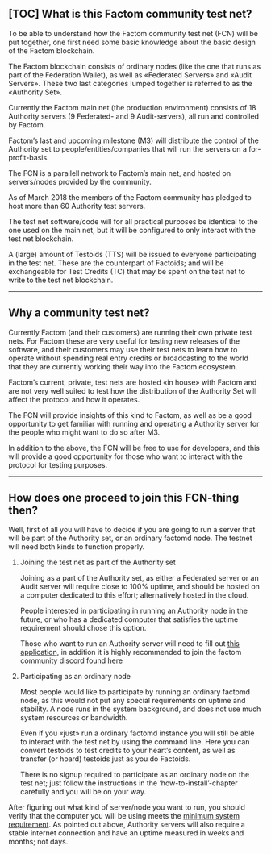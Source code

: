 [TOC]
What is this Factom community test net?
---------------------------------------

To be able to understand how the Factom community test net (FCN) will be put together, one first need some basic knowledge about the basic design of the Factom blockchain.

The Factom blockchain consists of ordinary nodes (like the one that runs as part of the Federation Wallet), as well as «Federated Servers» and «Audit Servers». These two last categories lumped together is referred to as the «Authority Set».

Currently the Factom main net (the production environment) consists of 18 Authority servers (9 Federated- and 9 Audit-servers), all run and controlled by Factom.

Factom’s last and upcoming milestone (M3) will distribute the control of the Authority set to people/entities/companies that will run the servers on a for-profit-basis.

The FCN is a parallell network to Factom’s main net, and hosted on servers/nodes provided by the community.

As of March 2018 the members of the Factom community has pledged to host more than 60 Authority test servers.

The test net software/code will for all practical purposes be identical to the one used on the main net, but it will be configured to only interact with the test net blockchain.

A (large) amount of Testoids (TTS) will be issued to everyone participating in the test net. These are the counterpart of Factoids; and will be exchangeable for Test Credits (TC) that may be spent on the test net to write to the test net blockchain.

----
Why a community test net?
-------------------------

Currently Factom (and their customers) are running their own private test nets. For
Factom these are very useful for testing new releases of the software, and their
customers may use their test nets to learn how to operate without spending real entry
credits or broadcasting to the world that they are currently working their way into the
Factom ecosystem.

Factom’s current, private, test nets are hosted «in house» with Factom and are not
very well suited to test how the distribution of the Authority Set will affect the protocol
and how it operates.

The FCN will provide insights of this kind to Factom, as well as be a good
opportunity to get familiar with running and operating a Authority server for the people
who might want to do so after M3.

In addition to the above, the FCN will be free to use for developers, and this will
provide a good opportunity for those who want to interact with the protocol for testing
purposes.

----
How does one proceed to join this FCN-thing then?
-------------------------------------------------

Well, first of all you will have to decide if you are going to run a server that will be part
of the Authority set, or an ordinary factomd node. The testnet will need both kinds to
function properly.

1. Joining the test net as part of the Authority set

    Joining as a part of the Authority set, as either a Federated server or an
    Audit server will require close to 100% uptime, and should be hosted on a
    computer dedicated to this effort; alternatively hosted in the cloud.

    People interested in participating in running an Authority node in the future, or
    who has a dedicated computer that satisfies the uptime requirement should chose
    this option.

    Those who want to run an Authority server will need to fill out [this application](https://docs.google.com/forms/d/e/1FAIpQLSc8F_8jfmX2Fcp557urZZq2sGE9o9d3EACDUpr1o0fnF2PfZA/viewform), in addition it is highly recommended to join the factom community discord found [here](https://discord.gg/q75MJGJ)

2. Participating as an ordinary node

    Most people would like to participate by running an ordinary factomd
    node, as this would not put any special requirements on uptime and stability. A
    node runs in the system background, and does not use much system resources
    or bandwidth.

    Even if you «just» run a ordinary factomd instance you will still be able to
    interact with the test net by using the command line. Here you can convert
    testoids to test credits to your heart’s content, as well as transfer (or hoard)
    testoids just as you do Factoids.

    There is no signup required to participate as an ordinary node on the test
    net; just follow the instructions in the ‘how-to-install’-chapter carefully and you
    will be on your way.

After figuring out what kind of server/node you want to run, you should verify that
the computer you will be using meets the [minimum system requirement](../01_System_requirements). As pointed out above, Authority servers will also require a stable internet
connection and have an uptime measured in weeks and months; not days.
